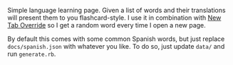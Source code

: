 Simple language learning page. Given a list of words and their translations will present them to you flashcard-style. I use it in combination with [New Tab Override](https://addons.mozilla.org/en-US/firefox/addon/new-tab-override/) so I get a random word every time I open a new page.

By default this comes with some common Spanish words, but just replace `docs/spanish.json` with whatever you like. To do so, just update `data/` and run `generate.rb`.
